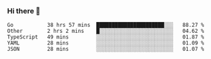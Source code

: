 ### Hi there 👋

<!--
**yeya24/yeya24** is a ✨ _special_ ✨ repository because its `README.md` (this file) appears on your GitHub profile.

Here are some ideas to get you started:

- 🔭 I’m currently working on ...
- 🌱 I’m currently learning ...
- 👯 I’m looking to collaborate on ...
- 🤔 I’m looking for help with ...
- 💬 Ask me about ...
- 📫 How to reach me: ...
- 😄 Pronouns: ...
- ⚡ Fun fact: ...
-->

<!--START_SECTION:waka-->
```text
Go           38 hrs 57 mins  ██████████████████████░░░   88.27 % 
Other        2 hrs 2 mins    █░░░░░░░░░░░░░░░░░░░░░░░░   04.62 % 
TypeScript   49 mins         ░░░░░░░░░░░░░░░░░░░░░░░░░   01.87 % 
YAML         28 mins         ░░░░░░░░░░░░░░░░░░░░░░░░░   01.09 % 
JSON         28 mins         ░░░░░░░░░░░░░░░░░░░░░░░░░   01.07 %
```
<!--END_SECTION:waka-->
